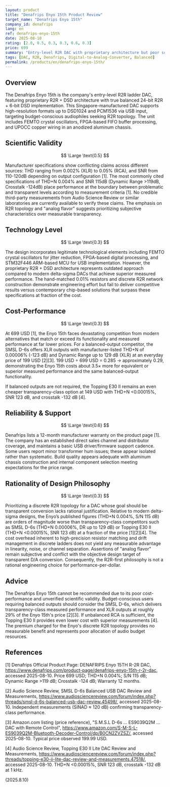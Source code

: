 ```yaml
---
layout: product
title: "Denafrips Enyo 15th Product Review"
target_name: "Denafrips Enyo 15th"
company_id: denafrips
lang: en
ref: denafrips-enyo-15th
date: 2025-08-10
rating: [2.0, 0.5, 0.3, 0.3, 0.6, 0.3]
price: 699
summary: "Entry-level R2R DAC with proprietary architecture but poor scientific validity and terrible cost-performance versus modern alternatives"
tags: [DAC, R2R, Denafrips, Digital-to-Analog-Converter, Balanced]
permalink: /products/en/denafrips-enyo-15th/
---
```


## Overview

The Denafrips Enyo 15th is the company's entry-level R2R ladder DAC, featuring proprietary R2R + DSD architecture with true balanced 24-bit R2R + 6-bit DSD implementation. This Singapore-manufactured DAC supports high-resolution formats up to DSD1024 and PCM1536 via USB input, targeting budget-conscious audiophiles seeking R2R topology. The unit includes FEMTO crystal oscillators, FPGA-based FIFO buffer processing, and UPOCC copper wiring in an anodized aluminum chassis.

## Scientific Validity

$$ \Large \text{0.5} $$

Manufacturer specifications show conflicting claims across different sources: THD ranging from 0.002% (XLR) to 0.05% (RCA), and SNR from 110-120dB depending on output configuration [1]. The most commonly cited specifications of THD+N 0.004% and SNR 115dB (Dynamic Range >119dB, Crosstalk -124dB) place performance at the boundary between problematic and transparent levels according to measurement criteria [1]. No credible third-party measurements from Audio Science Review or similar laboratories are currently available to verify these claims. The emphasis on R2R topology and "analog flavor" suggests prioritizing subjective characteristics over measurable transparency.

## Technology Level

$$ \Large \text{0.3} $$

The design incorporates legitimate technological elements including FEMTO crystal oscillators for jitter reduction, FPGA-based digital processing, and STM32F446 ARM-based MCU for USB implementation. However, the proprietary R2R + DSD architecture represents outdated approach compared to modern delta-sigma DACs that achieve superior measured performance. The hand-matched 0.01% resistors and discrete R2R network construction demonstrate engineering effort but fail to deliver competitive results versus contemporary chip-based solutions that surpass these specifications at fraction of the cost.

## Cost-Performance

$$ \Large \text{0.3} $$

At 699 USD [1], the Enyo 15th faces devastating competition from modern alternatives that match or exceed its functionality and measured performance at far lower prices. For a balanced-output competitor, the SMSL D-6s offers XLR outputs with manufacturer-listed THD+N of 0.00006% (-123 dB) and Dynamic Range up to 129 dB (XLR) at an everyday price of 199 USD [2][3]. 199 USD ÷ 699 USD = 0.285 → approximately 0.29, demonstrating the Enyo 15th costs about 3.5× more for equivalent or superior measured performance and the same balanced-output functionality.

If balanced outputs are not required, the Topping E30 II remains an even cheaper transparency-class option at 149 USD with THD+N <0.00015%, SNR 123 dB, and crosstalk -132 dB [4].

## Reliability & Support

$$ \Large \text{0.6} $$

Denafrips lists a 12-month manufacturer warranty on the product page [1]. The company has an established direct sales channel and distributor coverage, and maintains a basic USB driver/firmware support cadence. Some users report minor transformer hum issues; these appear isolated rather than systematic. Build quality appears adequate with aluminum chassis construction and internal component selection meeting expectations for the price range.

## Rationality of Design Philosophy

$$ \Large \text{0.3} $$

Prioritizing a discrete R2R topology for a DAC whose goal should be transparent conversion lacks rational justification. Relative to modern delta-sigma designs, the Enyo’s published figures (THD+N 0.004%, S/N 115 dB) are orders of magnitude worse than transparency-class competitors such as SMSL D-6s (THD+N 0.00006%, DR up to 129 dB) or Topping E30 II (THD+N <0.00015%, SNR 123 dB) at a fraction of the price [1][2][4]. The cost overhead inherent to high-precision resistor matching and drift management in discrete ladders does not yield any measurable advantage in linearity, noise, or channel separation. Assertions of "analog flavor" remain subjective and conflict with the objective design target of transparent D/A conversion. Consequently, the R2R-first philosophy is not a rational engineering choice for performance-per-dollar.

## Advice

The Denafrips Enyo 15th cannot be recommended due to its poor cost-performance and unverified scientific validity. Budget-conscious users requiring balanced outputs should consider the SMSL D-6s, which delivers transparency-class measured performance and XLR outputs at roughly 29% of the Enyo 15th's price [2][3]. If unbalanced RCA is sufficient, the Topping E30 II provides even lower cost with superior measurements [4]. The premium charged for the Enyo's discrete R2R topology provides no measurable benefit and represents poor allocation of audio budget resources.

## References

[1] Denafrips Official Product Page: DENAFRIPS Enyo 15TH R-2R DAC, https://www.denafrips.com/product-page/denafrips-enyo-15th-r-2r-dac, accessed 2025-08-10. Price 699 USD; THD+N 0.004%; S/N 115 dB; Dynamic Range >119 dB; Crosstalk -124 dB; Warranty 12 months.

[2] Audio Science Review, SMSL D-6s Balanced USB DAC Review and Measurements, https://www.audiosciencereview.com/forum/index.php?threads/smsl-d-6s-balanced-usb-dac-review.45498/, accessed 2025-08-10. Independent measurements (SINAD ≈ 120 dB) confirming transparency-class performance.

[3] Amazon.com listing (price reference), "S.M.S.L D-6s ... ES9039Q2M ... DAC with Remote Control", https://www.amazon.com/S-M-S-L-ES9039Q2M-Bluetooth-Decoder-Control/dp/B0CN2ZVZSZ/, accessed 2025-08-10. Typical price observed 199.99 USD.

[4] Audio Science Review, Topping E30 II Lite DAC Review and Measurements, https://www.audiosciencereview.com/forum/index.php?threads/topping-e30-ii-lite-dac-review-and-measurements.47518/, accessed 2025-08-10. THD+N <0.00015%, SNR 123 dB, crosstalk -132 dB at 1 kHz. 

(2025.8.10)
